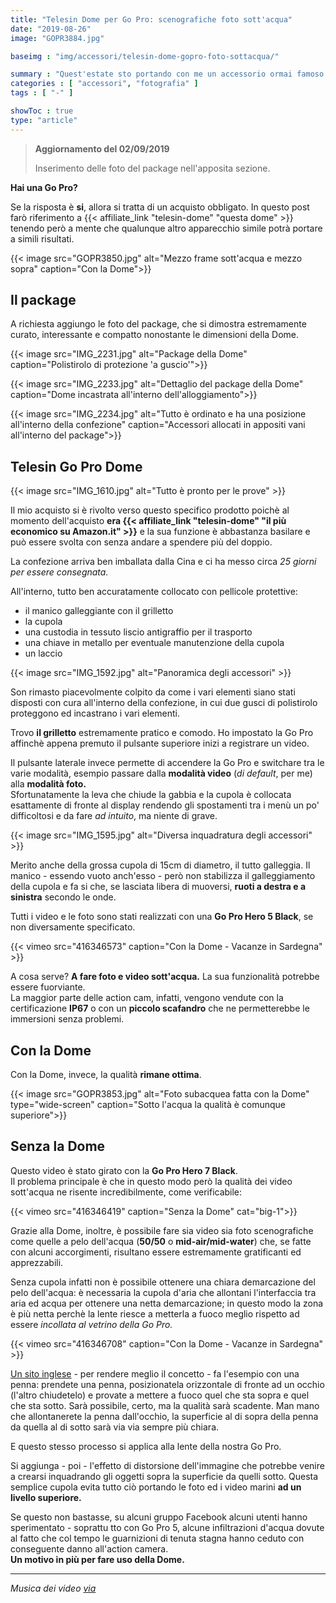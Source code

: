 ```yaml
---
title: "Telesin Dome per Go Pro: scenografiche foto sott'acqua"
date: "2019-08-26"
image: "GOPR3884.jpg"

baseimg : "img/accessori/telesin-dome-gopro-foto-sottacqua/"

summary : "Quest'estate sto portando con me un accessorio ormai famoso ed interessante, il Telesin Dome per Go Pro. Vediamo come si è comportata!"
categories : [ "accessori", "fotografia" ]
tags : [ "-" ]

showToc : true
type: "article"
---
```


> **Aggiornamento del 02/09/2019**
>
> Inserimento delle foto del package nell'apposita sezione.

**Hai una Go Pro?**

Se la risposta è **si**, allora si tratta di un acquisto obbligato. In questo post farò riferimento a {{< affiliate_link "telesin-dome" "questa dome" >}} tenendo però a mente che qualunque altro apparecchio simile potrà portare a simili risultati.

{{< image src="GOPR3850.jpg" alt="Mezzo frame sott'acqua e mezzo sopra" caption="Con la Dome">}}

## Il package

A richiesta aggiungo le foto del package, che si dimostra estremamente curato, interessante e compatto nonostante le dimensioni della Dome.

{{< image src="IMG_2231.jpg" alt="Package della Dome" caption="Polistirolo di protezione 'a guscio'">}}

{{< image src="IMG_2233.jpg" alt="Dettaglio del package della Dome" caption="Dome incastrata all'interno dell'alloggiamento">}}

{{< image src="IMG_2234.jpg" alt="Tutto è ordinato e ha una posizione all'interno della confezione" caption="Accessori allocati in appositi vani all'interno del package">}}

## Telesin Go Pro Dome

{{< image src="IMG_1610.jpg" alt="Tutto è pronto per le prove" >}}

Il mio acquisto si è rivolto verso questo specifico prodotto poichè al momento dell'acquisto **era {{< affiliate_link "telesin-dome" "il più economico su Amazon.it" >}}** e la sua funzione è abbastanza basilare e può essere svolta con senza andare a spendere più del doppio.

La confezione arriva ben imballata dalla Cina e ci ha messo circa _25 giorni per essere consegnata._

All'interno, tutto ben accuratamente collocato con pellicole protettive:

- il manico galleggiante con il grilletto
- la cupola
- una custodia in tessuto liscio antigraffio per il trasporto
- una chiave in metallo per eventuale manutenzione della cupola
- un laccio

{{< image src="IMG_1592.jpg" alt="Panoramica degli accessori" >}}

Son rimasto piacevolmente colpito da come i vari elementi siano stati disposti con cura all'interno della confezione, in cui due gusci di polistirolo proteggono ed incastrano i vari elementi.

Trovo **il grilletto** estremamente pratico e comodo. Ho impostato la Go Pro affinchè appena premuto il pulsante superiore inizi a registrare un video.

Il pulsante laterale invece permette di accendere la Go Pro e switchare tra le varie modalità, esempio passare dalla **modalità video** (_di default_, per me) alla **modalità foto.**  
Sfortunatamente la leva che chiude la gabbia e la cupola è collocata esattamente di fronte al display rendendo gli spostamenti tra i menù un po' difficoltosi e da fare _ad intuito_, ma niente di grave.

{{< image src="IMG_1595.jpg" alt="Diversa inquadratura degli accessori" >}}

Merito anche della grossa cupola di 15cm di diametro, il tutto galleggia. Il manico - essendo vuoto anch'esso - però non stabilizza il galleggiamento della cupola e fa si che, se lasciata libera di muoversi, **ruoti a destra e a sinistra** secondo le onde.

Tutti i video e le foto sono stati realizzati con una **Go Pro Hero 5 Black**, se non diversamente specificato.

{{< vimeo src="416346573" caption="Con la Dome - Vacanze in Sardegna" >}}

A cosa serve? **A fare foto e video sott'acqua.** La sua funzionalità potrebbe essere fuorviante.  
La maggior parte delle action cam, infatti, vengono vendute con la certificazione **IP67** o con un **piccolo scafandro** che ne permetterebbe le immersioni senza problemi.

## Con la Dome

Con la Dome, invece, la qualità **rimane ottima**.

{{< image src="GOPR3853.jpg" alt="Foto subacquea fatta con la Dome" type="wide-screen" caption="Sotto l'acqua la qualità è comunque superiore">}}

## Senza la Dome

Questo video è stato girato con la **Go Pro Hero 7 Black**.  
Il problema principale è che in questo modo però la qualità dei video sott'acqua ne risente incredibilmente, come verificabile:

{{< vimeo src="416346419" caption="Senza la Dome" cat="big-1">}}

Grazie alla Dome, inoltre, è possibile fare sia video sia foto scenografiche come quelle a pelo dell'acqua (**50/50** o **mid-air/mid-water**) che, se fatte con alcuni accorgimenti, risultano essere estremamente gratificanti ed apprezzabili.

Senza cupola infatti non è possibile ottenere una chiara demarcazione del pelo dell'acqua: è necessaria la cupola d'aria che allontani l'interfaccia tra aria ed acqua per ottenere una netta demarcazione; in questo modo la zona è più netta perchè la lente riesce a metterla a fuoco meglio rispetto ad essere _incollata al vetrino della Go Pro._

{{< vimeo src="416346708" caption="Con la Dome - Vacanze in Sardegna" >}}

[Un sito inglese](https://www.spotmydive.com/en/news/gopro-dome-housing-for-split-underwater-photography) - per rendere meglio il concetto - fa l'esempio con una penna: prendete una penna, posizionatela orizzontale di fronte ad un occhio (l'altro chiudetelo) e provate a mettere a fuoco quel che sta sopra e quel che sta sotto. Sarà possibile, certo, ma la qualità sarà scadente. Man mano che allontanerete la penna dall'occhio, la superficie al di sopra della penna da quella al di sotto sarà via via sempre più chiara.

E questo stesso processo si applica alla lente della nostra Go Pro.

Si aggiunga - poi - l'effetto di distorsione dell'immagine che potrebbe venire a crearsi inquadrando gli oggetti sopra la superficie da quelli sotto. Questa semplice cupola evita tutto ciò portando le foto ed i video marini **ad un livello superiore.**

Se questo non bastasse, su alcuni gruppo Facebook alcuni utenti hanno sperimentato - soprattu tto con Go Pro 5, alcune infiltrazioni d'acqua dovute al fatto che col tempo le guarnizioni di tenuta stagna hanno ceduto con conseguente danno all'action camera.  
**Un motivo in più per fare uso della Dome.**

* * *

_Musica dei video [via](https://soundcloud.com/ikson)_
